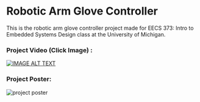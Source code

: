 # Robotic Arm Glove Controller
This is the robotic arm glove controller project made for EECS 373: Intro to Embedded Systems Design class at the University of Michigan.
### Project Video (Click Image) :
[![IMAGE ALT TEXT](http://img.youtube.com/vi/BYsvEN9ajtk/0.jpg)](http://www.youtube.com/watch?v=BYsvEN9ajtk "Robotic Arm Glove Controller")

### Project Poster:
![project poster](https://github.com/karthik-sesham/Glove-Arm/assets/98133619/0e263dc5-2eb1-4f6c-aa8a-68c50c076f76)
